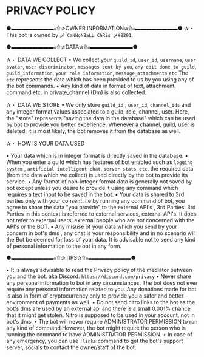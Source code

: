 # PRIVACY POLICY

●▬▬▬▬▬▬▬▬๑۩✰OWNER INFORMATION✰۩๑▬▬▬▬▬▬▬▬●
✰・ This bot is owned by `乄 CaNNoNBaLL ChRis 乄#8291`.

●▬▬▬▬▬▬▬▬๑۩✰DATA✰۩๑▬▬▬▬▬▬▬▬●

✰・ DATA WE COLLECT 
• We collect your `guild_id`, `user_id`, `username`, `user avatar`, `user discriminator`, `messages sent by you`, `any edit done to guild`, `guild_information`, `your role information`, `message_attachments`,`etc`
The `etc` represents the data which has been provided to us by you using any of the bot commands.
• Any kind of data in format of text, attachment, command etc. in private_channel (Dm) is also collected.

✰・ DATA WE STORE
• We only store `guild_id` , `user_id`, `channel_ids` and any integer format values associated to a guild, role, channel, user. 
Here, the "store" represents "saving the data in the database" which can be used by bot to provide you better experience.
Whenever a channel, guild, user is deleted, it is most likely, the bot removes it from the database as well. 

✰・ HOW IS YOUR DATA USED

• Your data which is in integer format is directly saved in the database. 
• When you enter a guild which has features of bot enabled such as `logging system` , `artificial intelligent chat`, `server stats`, `etc`, the required data (from the data which we collect) is used directly by the bot to provide its service. 
• Any format of non-integer format data is generally not saved by bot except unless you desire to provide it using any command which requires a text input to be saved in the bot.
• Your data is shared to 3rd parties only with your consent. i.e by running any command of bot, you agree to share the data "you provide" to the external API's , 3rd Parties.
3rd Parties in this context is referred to external services, external API's. It does not refer to external users, external people who are not concerned with the API's or the BOT.
• Any misuse of your data which you send by your concern in bot's dms , any chat is your responsibility and in no scenario will the Bot be deemed for loss of your data. It is advisable not to send any kind of personal information to the bot in any form.

●▬▬▬▬▬▬▬▬๑۩✰TIPS✰۩๑▬▬▬▬▬▬▬▬●

• It is always advisable to read the Privacy policy of the mediator between you and the bot. aka Discord. `https://discord.com/privacy`
• Never share any personal information to bot in any circumstances. The bot does not ever require any personal information related to you. Any donations made for bot is also in form of cryptocurrency only to provide you a safer and better environment of payments as well.
• Do not send nitro links to the bot as the bot's dms are used by an external api and there is a small 0.001% chance that it might get stolen. Nitro is supposed to be used in your account, not in bot's dms.
• The bot will never require ADMINISTRATOR PERMISSION to run any kind of command.However, the bot might require the person who is running the command to have ADMINISTRATOR PERMISSION.
• In case of any emergency, you can use `!links` command to get the bot's support server, socials to contact the owner/staff of the bot.
